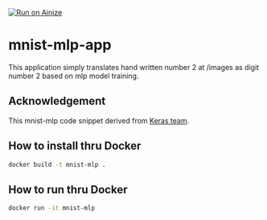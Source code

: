 [![Run on Ainize](https://ainize.ai/images/run_on_ainize_button.svg)](https://ainize.web.app/redirect?git_repo=https://github.com/JeongChanDo/mnist-mlp-app)



# mnist-mlp-app
This application simply translates hand written number 2 at /images as digit number 2
based on mlp model training.

## Acknowledgement
This mnist-mlp code snippet derived from [Keras team](https://github.com/keras-team/keras/blob/keras-2/examples/mnist_mlp.py).

## How to install thru Docker
```sh
docker build -t mnist-mlp .
```

## How to run thru Docker
```sh
docker run -it mnist-mlp
```

